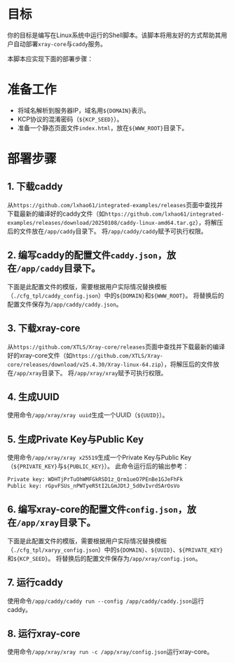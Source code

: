 # 目标

你的目标是编写在Linux系统中运行的Shell脚本。该脚本将用友好的方式帮助其用户自动部署`xray-core`与`caddy`服务。

本脚本应实现下面的部署步骤：

# 准备工作

- 将域名解析到服务器IP，域名用`${DOMAIN}`表示。
- KCP协议的混淆密码（`${KCP_SEED}`）。
- 准备一个静态页面文件`index.html`，放在`${WWW_ROOT}`目录下。


# 部署步骤

## 1. 下载caddy

从`https://github.com/lxhao61/integrated-examples/releases`页面中查找并下载最新的编译好的caddy文件（如`https://github.com/lxhao61/integrated-examples/releases/download/20250108/caddy-linux-amd64.tar.gz`），将解压后的文件放在`/app/caddy`目录下。
将`/app/caddy/caddy`赋予可执行权限。


## 2. 编写caddy的配置文件`caddy.json`，放在`/app/caddy`目录下。

下面是此配置文件的模版，需要根据用户实际情况替换模板（`./cfg_tpl/caddy_config.json`）中的`${DOMAIN}`和`${WWW_ROOT}`。
将替换后的配置文件保存为`/app/caddy/caddy.json`。


## 3. 下载xray-core

从`https://github.com/XTLS/Xray-core/releases`页面中查找并下载最新的编译好的xray-core文件（如`https://github.com/XTLS/Xray-core/releases/download/v25.4.30/Xray-linux-64.zip`），将解压后的文件放在`/app/xray`目录下。
将`/app/xray/xray`赋予可执行权限。


## 4. 生成UUID

使用命令`/app/xray/xray uuid`生成一个UUID（`${UUID}`）。


## 5. 生成Private Key与Public Key

使用命令`/app/xray/xray x25519`生成一个Private Key与Public Key（`${PRIVATE_KEY}`与`${PUBLIC_KEY}`）。
此命令运行后的输出参考：

```bash
Private key: WDHTjPrTuOhWMFGkRSD1z_Qrm1ueO7PEnBe1GJeFhFk
Public key: rGpvFSUs_nPWTyeR5tI2LGmJDtJ_5d0vIvrdSArOsVo
```


## 6. 编写xray-core的配置文件`config.json`，放在`/app/xray`目录下。

下面是此配置文件的模版，需要根据用户实际情况替换模板（`./cfg_tpl/xaryy_config.json`）中的`${DOMAIN}`、`${UUID}`、`${PRIVATE_KEY}`和`${KCP_SEED}`。
将替换后的配置文件保存为`/app/xray/config.json`。


## 7. 运行caddy

使用命令`/app/caddy/caddy run --config /app/caddy/caddy.json`运行caddy。


## 8. 运行xray-core

使用命令`/app/xray/xray run -c /app/xray/config.json`运行xray-core。